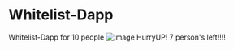# Whitelist-Dapp
Whitelist-Dapp for 10 people
![image](https://user-images.githubusercontent.com/66170027/163408342-9ea09b7c-ddb0-4592-8455-8e765876a815.png)
HurryUP!
7 person's left!!!!
